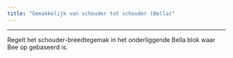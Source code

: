 ```yaml
---
title: "Gemakkelijk van schouder tot schouder (Bella)"
---
```


***

Regelt het schouder-breedtegemak in het onderliggende Bella blok waar Bee op gebaseerd is.




